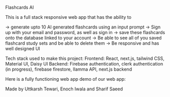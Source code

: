 Flashcards AI

This is a full stack responsive web app that has the ability to

-> generate upto 10 AI generated flashcards using an input prompt
-> Sign up with your email and password, as well as sign in
-> save these flashcards onto the database linked to your account
-> Be able to see all of you saved flashcard study sets and be able to delete them
-> Be responsive and has well designed UI


Tech stack used to make this project:
Frontend: React, next.js, tailwind CSS, Material UI, Daisy UI
Backend: Firebase authentication, clerk authentication (in progress), firebase firestore, llamma API, next.js backend


Here is a fully functioning web app demo of our web app:

Made by Uttkarsh Tewari, Enoch Iwala and Sharif Saeed
